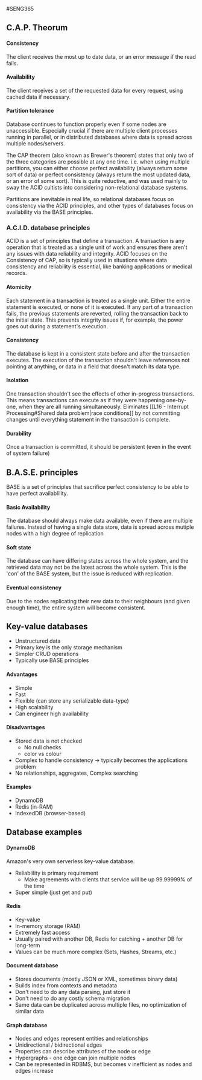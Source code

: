 #SENG365
## C.A.P. Theorum
#### Consistency
The client receives the most up to date data, or an error message if the read fails.
#### Availability
The client receives a set of the requested data for every request, using cached data if necessary.
#### Partition tolerance
Database continues to function properly even if some nodes are unaccessible. Especially crucial if there are multiple client processes running in parallel, or in distributed databases where data is spread across multiple nodes/servers.

The CAP theorem (also known as Brewer's theorem) states that only two of the three categories are possible at any one time. i.e. when using multiple partitions, you can either choose perfect availability (always return some sort of data) or perfect consistency (always return the most updated data, or an error of some sort). This is quite reductive, and was used mainly to sway the ACID cultists into considering non-relational database systems. 

Partitions are inevitable in real life, so relational databases focus on consistency via the ACID principles, and other types of databases focus on availability via the BASE principles.  
### A.C.I.D. database principles
ACID is a set of principles that define a transaction. A transaction is any operation that is treated as a single unit of work and ensures there aren't any issues with data reliability and integrity. ACID focuses on the Consistency of CAP, so is typically used in situations where data consistency and reliability is essential, like banking applications or medical records. 
#### Atomicity
Each statement in a transaction is treated as a single unit. Either the entire statement is executed, or none of it is executed. If any part of a transaction fails, the previous statements are reverted, rolling the transaction back to the initial state. This prevents integrity issues if, for example, the power goes out during a statement's execution.
#### Consistency
The database is kept in a consistent state before and after the transaction executes.
The execution of the transaction shouldn't leave references not pointing at anything, or data in a field that doesn't match its data type.
#### Isolation
One transaction shouldn't see the effects of other in-progress transactions. This means transactions can execute as if they were happening one-by-one, when they are all running simultaneously. Eliminates [[L16 - Interrupt Processing#Shared data problem|race conditions]] by not committing changes until everything statement in the transaction is complete.
#### Durability
Once a transaction is committed, it should be persistent (even in the event of system failure)

## B.A.S.E. principles
BASE is a set of principles that sacrifice perfect consistency to be able to have perfect availablility.
#### Basic Availability
The database should always make data available, even if there are multiple failures. Instead of having a single data store, data is spread across mutiple nodes with a high degree of replication
#### Soft state
The database can have differing states across the whole system, and the retrieved data may not be the latest across the whole system. This is the 'con' of the BASE system, but the issue is reduced with replication.
#### Eventual consistency
Due to the nodes replicating their new data to their neighbours (and given enough time), the entire system will become consistent.

## Key-value databases
- Unstructured data
- Primary key is the only storage mechanism
- Simpler CRUD operations
- Typically use BASE principles

#### Advantages
- Simple
- Fast
- Flexible (can store any serializable data-type)
- High scalability
- Can engineer high availability

#### Disadvantages
- Stored data is not checked
	- No null checks
	- color vs colour
- Complex to handle consistency -> typically becomes the applications problem
- No relationships, aggregates, Complex searching

#### Examples
- DynamoDB
- Redis (in-RAM)
- IndexedDB (browser-based)

## Database examples
#### DynamoDB
Amazon's very own serverless key-value database.
- Reliablility is primary requirement
	- Make agreements with clients that service will be up 99.99999% of the time
- Super simple (just get and put)

#### Redis
- Key-value
- In-memory storage (RAM)
- Extremely fast access
- Usually paired with another DB, Redis for catching + another DB for long-term
- Values can be much more complex (Sets, Hashes, Streams, etc.)

#### Document database
- Stores documents (mostly JSON or XML, sometimes binary data)
- Builds index from contexts and metadata
- Don't need to do any data parsing, just store it
- Don't need to do any costly schema migration
- Same data can be duplicated across multiple files, no optimization of similar data

#### Graph database
- Nodes and edges represent entities and relationships
- Unidirectional / bidirectional edges
- Properties can describe attributes of the node or edge
- Hypergraphs - one edge can join multiple nodes
- Can be represented in RDBMS, but becomes v inefficient as nodes and edges increase 